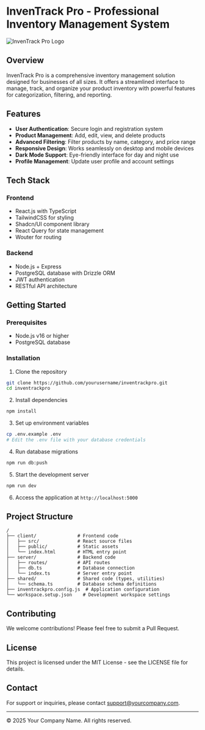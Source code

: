 # InvenTrack Pro - Professional Inventory Management System

![InvenTrack Pro Logo](./client/public/logo.png)

## Overview
InvenTrack Pro is a comprehensive inventory management solution designed for businesses of all sizes. It offers a streamlined interface to manage, track, and organize your product inventory with powerful features for categorization, filtering, and reporting.

## Features
- **User Authentication**: Secure login and registration system
- **Product Management**: Add, edit, view, and delete products
- **Advanced Filtering**: Filter products by name, category, and price range
- **Responsive Design**: Works seamlessly on desktop and mobile devices
- **Dark Mode Support**: Eye-friendly interface for day and night use
- **Profile Management**: Update user profile and account settings

## Tech Stack

### Frontend
- React.js with TypeScript
- TailwindCSS for styling
- Shadcn/UI component library
- React Query for state management
- Wouter for routing

### Backend
- Node.js + Express
- PostgreSQL database with Drizzle ORM
- JWT authentication
- RESTful API architecture

## Getting Started

### Prerequisites
- Node.js v16 or higher
- PostgreSQL database

### Installation
1. Clone the repository
```bash
git clone https://github.com/yourusername/inventrackpro.git
cd inventrackpro
```

2. Install dependencies
```bash
npm install
```

3. Set up environment variables
```bash
cp .env.example .env
# Edit the .env file with your database credentials
```

4. Run database migrations
```bash
npm run db:push
```

5. Start the development server
```bash
npm run dev
```

6. Access the application at `http://localhost:5000`

## Project Structure

```
/
├── client/               # Frontend code
│   ├── src/              # React source files
│   ├── public/           # Static assets
│   └── index.html        # HTML entry point
├── server/               # Backend code
│   ├── routes/           # API routes
│   ├── db.ts             # Database connection
│   └── index.ts          # Server entry point
├── shared/               # Shared code (types, utilities)
│   └── schema.ts         # Database schema definitions
├── inventrackpro.config.js  # Application configuration
└── workspace.setup.json    # Development workspace settings
```

## Contributing
We welcome contributions! Please feel free to submit a Pull Request.

## License
This project is licensed under the MIT License - see the LICENSE file for details.

## Contact
For support or inquiries, please contact support@yourcompany.com.

---

© 2025 Your Company Name. All rights reserved.